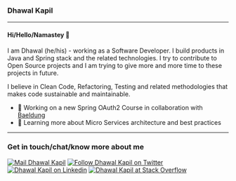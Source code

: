 ### Dhawal Kapil
----
#### Hi/Hello/Namastey 👋

I am Dhawal (he/his) - working as a Software Developer. I build products in Java and Spring stack and the related technologies.
I try to contribute to Open Source projects and I am trying to give more and more time to these projects in future.

I believe in Clean Code, Refactoring, Testing and related methodologies that makes code sustainable and maintainable.

- 🔭 Working on a new Spring OAuth2 Course in collaboration with [Baeldung](https://courses.baeldung.com/)
- 🌱 Learning more about Micro Services architecture and best practices

----
### Get in touch/chat/know more about me
<a href="mailto:dhawalkapil@gmail.com"><img src="https://img.icons8.com/material-outlined/24/000000/composing-mail.png" title="Mail Dhawal Kapil"/></a>
<a href="https://twitter.com/dkapil"><img src="https://img.icons8.com/fluent/24/000000/twitter.png" title="Follow Dhawal Kapil on Twitter"></a>
<a href="https://www.linkedin.com/in/dhawalkapil/"><img src="https://img.icons8.com/color/24/000000/linkedin.png" title="Dhawal Kapil on Linkedin"/></a>
<a href="https://stackoverflow.com/users/2179336/dhawal-kapil"><img src="https://img.icons8.com/color/24/000000/stackoverflow.png" title="Dhawal Kapil at Stack Overflow"></a>
